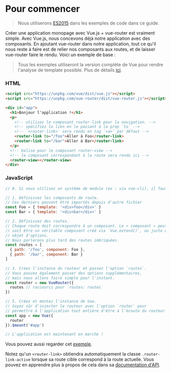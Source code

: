 # Pour commencer

> Nous utiliserons [ES2015](https://github.com/lukehoban/es6features) dans les exemples de code dans ce guide.

Créer une application monopage avec Vue.js + vue-router est vraiment simple. Avec Vue.js, nous concevons déjà notre application avec des composants. En ajoutant vue-router dans notre application, tout ce qu'il nous reste à faire est de relier nos composants aux routes, et de laisser vue-router faire le rendu. Voici un exemple de base :

> Tous les exemples utiliseront la version complète de Vue pour rendre l'analyse de template possible. Plus de détails [ici](https://fr.vuejs.org/guide/installation.html#Runtime-Compiler-vs-Runtime-seul).

### HTML

``` html
<script src="https://unpkg.com/vue/dist/vue.js"></script>
<script src="https://unpkg.com/vue-router/dist/vue-router.js"></script>

<div id="app">
  <h1>Bonjour l'application !</h1>
  <p>
    <!-- utilisez le composant router-link pour la navigation. -->
    <!-- spécifiez le lien en le passant à la prop `to` -->
    <!-- `<router-link>` sera rendu en tag `<a>` par défaut -->
    <router-link to="/foo">Aller à Foo</router-link>
    <router-link to="/bar">Aller à Bar</router-link>
  </p>
  <!-- balise pour le composant router-view -->
  <!-- le composant correspondant à la route sera rendu ici -->
  <router-view></router-view>
</div>
```

### JavaScript

``` js
// 0. Si vous utilisez un système de module (ex : via vue-cli), il faut importer Vue et VueRouter et ensuite appeler `Vue.use(VueRouter)`.

// 1. Définissez les composants de route.
// Ces derniers peuvent être importés depuis d'autre fichier
const Foo = { template: '<div>foo</div>' }
const Bar = { template: '<div>bar</div>' }

// 2. Définissez des routes.
// Chaque route doit correspondre à un composant. Le « composant » peut
// soit être un véritable composant créé via `Vue.extend()`, ou juste un
// objet d'options.
// Nous parlerons plus tard des routes imbriquées.
const routes = [
  { path: '/foo', component: Foo },
  { path: '/bar', component: Bar }
]

// 3. Créez l'instance du routeur et passez l'option `routes`.
// Vous pouvez également passer des options supplémentaires,
// mais nous allons faire simple pour l'instant.
const router = new VueRouter({
  routes // raccourci pour `routes: routes`
})

// 5. Créez et montez l'instance de Vue.
// Soyez sûr d'injecter le routeur avec l'option `router` pour
// permettre à l'application tout entière d'être à l'écoute du routeur.
const app = new Vue({
  router
}).$mount('#app')

// L'application est maintenant en marche !
```

Vous pouvez aussi regarder cet [exemple](http://jsfiddle.net/yyx990803/xgrjzsup/).

Notez qu'un `<router-link>` obtiendra automatiquement la classe `.router-link-active` lorsque sa route cible correspond à la route actuelle. Vous pouvez en apprendre plus à propos de cela dans sa [documentation d'API](../api/router-link.md).
